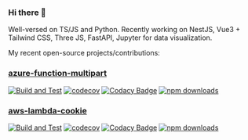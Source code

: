 ### Hi there 👋

Well-versed on TS/JS and Python. Recently working on NestJS, Vue3 + Tailwind CSS, Three JS, FastAPI, Jupyter for data visualization. 

My recent open-source projects/contributions: 
### [azure-function-multipart](https://github.com/anzharip/azure-function-multipart#azure-function-multipart) 
[![Build and Test](https://github.com/anzharip/azure-function-multipart/actions/workflows/build-and-test.yml/badge.svg)](https://github.com/anzharip/azure-function-multipart/actions)
[![codecov](https://codecov.io/gh/anzharip/azure-function-multipart/branch/main/graph/badge.svg?token=LWQJDZNQV7)](https://codecov.io/gh/anzharip/azure-function-multipart)
[![Codacy Badge](https://app.codacy.com/project/badge/Grade/96165dceeefa4968b4822ab97d846faa)](https://www.codacy.com/gh/anzharip/azure-function-multipart/dashboard?utm_source=github.com&utm_medium=referral&utm_content=anzharip/azure-function-multipart&utm_campaign=Badge_Grade)
[![npm downloads](https://img.shields.io/npm/dm/@anzp/azure-function-multipart)](https://www.npmjs.com/package/@anzp/azure-function-multipart)

### [aws-lambda-cookie](https://github.com/anzharip/aws-lambda-cookie#aws-lambda-cookie) 
[![Build and Test](https://github.com/anzharip/aws-lambda-cookie/actions/workflows/build-and-test.yml/badge.svg)](https://github.com/anzharip/aws-lambda-cookie/actions)
[![codecov](https://codecov.io/gh/anzharip/aws-lambda-cookie/branch/main/graph/badge.svg?token=LWQJDZNQV7)](https://codecov.io/gh/anzharip/aws-lambda-cookie)
[![Codacy Badge](https://app.codacy.com/project/badge/Grade/96165dceeefa4968b4822ab97d846faa)](https://www.codacy.com/gh/anzharip/aws-lambda-cookie/dashboard?utm_source=github.com&utm_medium=referral&utm_content=anzharip/aws-lambda-cookie&utm_campaign=Badge_Grade)
[![npm downloads](https://img.shields.io/npm/dm/@anzp/aws-lambda-cookie)](https://www.npmjs.com/package/@anzp/aws-lambda-cookie)
<!--
**anzharip/anzharip** is a ✨ _special_ ✨ repository because its `README.md` (this file) appears on your GitHub profile.

Here are some ideas to get you started:

- 🔭 I’m currently working on ...
- 🌱 I’m currently learning ...
- 👯 I’m looking to collaborate on ...
- 🤔 I’m looking for help with ...
- 💬 Ask me about ...
- 📫 How to reach me: ...
- 😄 Pronouns: ...
- ⚡ Fun fact: ...
-->
